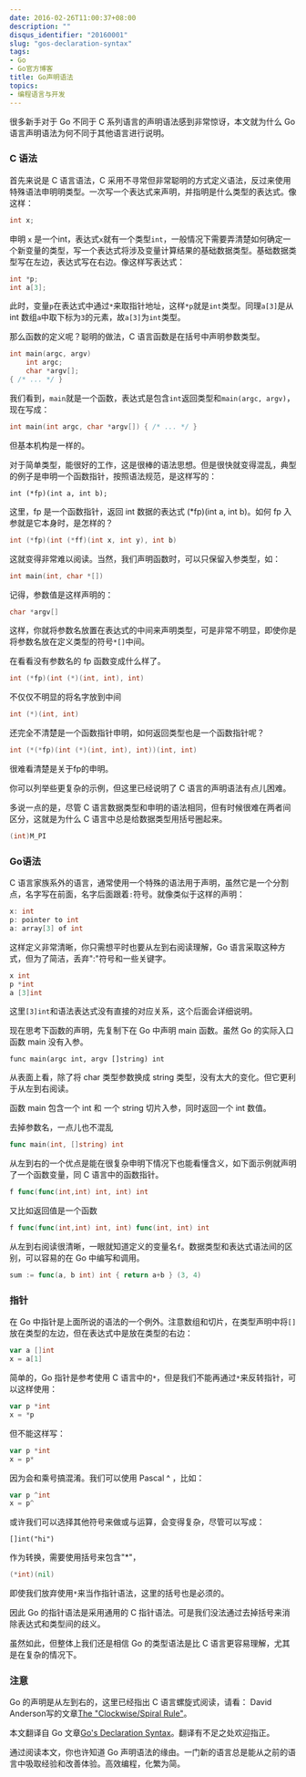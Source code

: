 ```yaml
---
date: 2016-02-26T11:00:37+08:00
description: ""
disqus_identifier: "20160001"
slug: "gos-declaration-syntax"
tags:
- Go
- Go官方博客
title: Go声明语法
topics:
- 编程语言与开发
---
```


很多新手对于 Go 不同于 C 系列语言的声明语法感到非常惊讶，本文就为什么 Go 语言声明语法为何不同于其他语言进行说明。


### C 语法

首先来说是 C 语言语法，C 采用不寻常但非常聪明的方式定义语法，反过来使用特殊语法申明明类型。一次写一个表达式来声明，并指明是什么类型的表达式。像这样：
```c
int x;
```
申明 `x` 是一个int，表达式`x`就有一个类型`int`，一般情况下需要弄清楚如何确定一个新变量的类型，写一个表达式将涉及变量计算结果的基础数据类型。基础数据类型写在左边，表达式写在右边。像这样写表达式：
```c
int *p;
int a[3];
```
此时，变量`p`在表达式中通过`*`来取指针地址，这样`*p`就是`int`类型。同理`a[3]`是从 int 数组`a`中取下标为`3`的元素，故`a[3]`为`int`类型。

那么函数的定义呢？聪明的做法，C 语言函数是在括号中声明参数类型。
```c
int main(argc, argv)
    int argc;
    char *argv[];
{ /* ... */ }
```
我们看到，`main`就是一个函数，表达式是包含`int`返回类型和`main(argc, argv)`，现在写成：
```c
int main(int argc, char *argv[]) { /* ... */ }
```
但基本机构是一样的。

对于简单类型，能很好的工作，这是很棒的语法思想。但是很快就变得混乱，典型的例子是申明一个函数指针，按照语法规范，是这样写的：
```
int (*fp)(int a, int b);
```
这里，fp 是一个函数指针，返回 int 数据的表达式 (*fp)(int a, int b)。如何 fp 入参就是它本身时，是怎样的？
```c
int (*fp)(int (*ff)(int x, int y), int b)
```
这就变得非常难以阅读。当然，我们声明函数时，可以只保留入参类型，如：
```c
int main(int, char *[])
```
记得，参数值是这样声明的：
```c
char *argv[]
```
这样，你就将参数名放置在表达式的中间来声明类型，可是非常不明显，即使你是将参数名放在定义类型的符号`*[]`中间。

在看看没有参数名的 fp 函数变成什么样了。
```c
int (*fp)(int (*)(int, int), int)
```
不仅仅不明显的将名字放到中间
```c
int (*)(int, int)
```
还完全不清楚是一个函数指针申明，如何返回类型也是一个函数指针呢？
```c
int (*(*fp)(int (*)(int, int), int))(int, int)
```
很难看清楚是关于fp的申明。

你可以列举些更复杂的示例，但这里已经说明了 C 语言的声明语法有点儿困难。

多说一点的是，尽管 C 语言数据类型和申明的语法相同，但有时候很难在两者间区分，这就是为什么 C 语言中总是给数据类型用括号圈起来。
```c
(int)M_PI
```

### Go语法

C 语言家族系外的语言，通常使用一个特殊的语法用于声明，虽然它是一个分割点，名字写在前面，名字后面跟着`:`符号。就像类似于这样的声明：
```c
x: int
p: pointer to int
a: array[3] of int
```
这样定义非常清晰，你只需想平时也要从左到右阅读理解，Go 语言采取这种方式，但为了简洁，丢弃":"符号和一些关键字。
```Go
x int
p *int
a [3]int
```
这里`[3]int`和语法表达式没有直接的对应关系，这个后面会详细说明。

现在思考下函数的声明，先复制下在 Go 中声明 main 函数。虽然 Go 的实际入口函数 main 没有入参。
```
func main(argc int, argv []string) int
```
从表面上看，除了将 char 类型参数换成 string 类型，没有太大的变化。但它更利于从左到右阅读。

函数 main 包含一个 int 和 一个 string 切片入参，同时返回一个 int 数值。

去掉参数名，一点儿也不混乱
```Go
func main(int, []string) int
```
从左到右的一个优点是能在很复杂申明下情况下也能看懂含义，如下面示例就声明了一个函数变量，同 C 语言中的函数指针。
```Go
f func(func(int,int) int, int) int
```
又比如返回值是一个函数
```Go
f func(func(int,int) int, int) func(int, int) int
```
从左到右阅读很清晰，一眼就知道定义的变量名`f`。数据类型和表达式语法间的区别，可以容易的在 Go 中编写和调用。
```Go
sum := func(a, b int) int { return a+b } (3, 4)
```

### 指针

在 Go 中指针是上面所说的语法的一个例外。注意数组和切片，在类型声明中将`[]`放在类型的左边，但在表达式中是放在类型的右边：
```Go
var a []int
x = a[1]
```
简单的，Go 指针是参考使用 C 语言中的`*`，但是我们不能再通过`*`来反转指针，可以这样使用：
```Go
var p *int
x = *p
```
但不能这样写：
```Go
var p *int
x = p*
```
因为会和乘号搞混淆。我们可以使用 Pascal ^ ，比如：
```Go
var p ^int
x = p^
```
或许我们可以选择其他符号来做或与运算，会变得复杂，尽管可以写成：
```
[]int("hi")
```
作为转换，需要使用括号来包含"*"，
```Go
(*int)(nil)
```
即使我们放弃使用`*`来当作指针语法，这里的括号也是必须的。

因此 Go 的指针语法是采用通用的 C 指针语法。可是我们没法通过去掉括号来消除表达式和类型间的歧义。

虽然如此，但整体上我们还是相信 Go 的类型语法是比 C 语言更容易理解，尤其是在复杂的情况下。

### 注意

Go 的声明是从左到右的，这里已经指出 C 语言螺旋式阅读，请看： David Anderson写的文章[The "Clockwise/Spiral Rule"](http://c-faq.com/decl/spiral.anderson.html)。


本文翻译自 Go 文章[Go's Declaration Syntax](http://blog.golang.org/gos-declaration-syntax)。翻译有不足之处欢迎指正。

通过阅读本文，你也许知道 Go 声明语法的缘由。一门新的语言总是能从之前的语言中吸取经验和改善体验。高效编程，化繁为简。